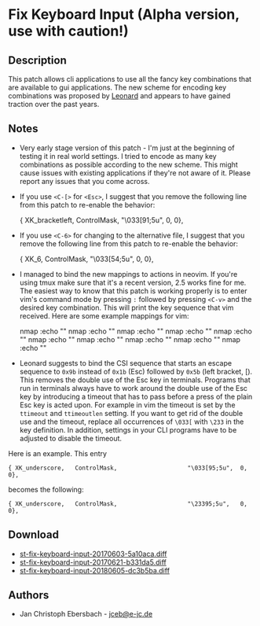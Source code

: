 Fix Keyboard Input (Alpha version, use with caution!)
=====================================================

Description
-----------

This patch allows cli applications to use all the fancy key combinations that
are available to gui applications.  The new scheme for encoding key combinations
was proposed by [Leonard](http://www.leonerd.org.uk/hacks/fixterms/) and appears
to have gained traction over the past years.


Notes
-----

* Very early stage version of this patch - I'm just at the beginning of testing
  it in real world settings.  I tried to encode as many key combinations as
  possible according to the new scheme.  This might cause issues with existing
  applications if they're not aware of it.  Please report any issues that you
  come across.
* If you use `<C-[>` for `<Esc>`, I suggest that you remove the following line
  from this patch to re-enable the behavior:

  	{ XK_bracketleft,  ControlMask,                    "\033[91;5u",  0,  0},

* If you use `<C-6>` for changing to the alternative file, I suggest that you
  remove the following line from this patch to re-enable the behavior:

  	{ XK_6,            ControlMask,                    "\033[54;5u",  0,  0},

* I managed to bind the new mappings to actions in neovim.  If you're using
  tmux make sure that it's a recent version, 2.5 works fine for me.  The
  easiest way to know that this patch is working properly is to enter vim's
  command mode by pressing `:` followed by pressing `<C-v>` and the desired key
  combination.  This will print the key sequence that vim received.  Here are
  some example mappings for vim:

  	nmap <C-CR> :echo "<C-CR>"<CR>
  	nmap <C-S-CR> :echo "<C-S-CR>"<CR>
  	nmap <C-S-M-CR> :echo "<C-S-M-CR>"<CR>
  	nmap <S-M-CR> :echo "<S-M-CR>"<CR>
  	nmap <M-CR> :echo "<M-CR>"<CR>
  	nmap <C-M-CR> :echo "<C-M-CR>"<CR>
  	nmap <C-Tab> :echo "<C-Tab>"<CR>
  	nmap <C-S-Tab> :echo "<C-S-Tab>"<CR>
  	nmap <S-Tab> :echo "<S-Tab>"<CR>
  	nmap <M-Tab> :echo "<M-Tab>"<CR>

* Leonard suggests to bind the CSI sequence that starts an escape sequence to
  `0x9b` instead of `0x1b` (Esc) followed by `0x5b` (left bracket, [).  This
  removes the double use of the Esc key in terminals.  Programs that run in
  terminals always have to work around the double use of the Esc key by
  introducing a timeout that has to pass before a press of the plain Esc key is
  acted upon.  For example in vim the timeout is set by the `ttimeout` and
  `ttimeoutlen` setting.  If you want to get rid of the double use and the
  timeout, replace all occurrences of `\033[` with `\233` in the key definition.
  In addition, settings in your CLI programs have to be adjusted to disable the
  timeout.

Here is an example.  This entry

	{ XK_underscore,   ControlMask,                    "\033[95;5u",  0,  0},

becomes the following:

	{ XK_underscore,   ControlMask,                    "\23395;5u",   0,  0},

Download
--------

* [st-fix-keyboard-input-20170603-5a10aca.diff](st-fix-keyboard-input-20170603-5a10aca.diff)
* [st-fix-keyboard-input-20170621-b331da5.diff](st-fix-keyboard-input-20170621-b331da5.diff)
* [st-fix-keyboard-input-20180605-dc3b5ba.diff](st-fix-keyboard-input-20180605-dc3b5ba.diff)

Authors
-------

* Jan Christoph Ebersbach - <jceb@e-jc.de>
